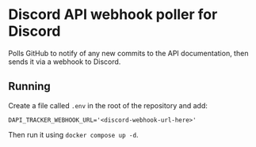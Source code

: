 # Discord API webhook poller for Discord

Polls GitHub to notify of any new commits to the API documentation, then sends it via a webhook to Discord.

## Running

Create a file called `.env` in the root of the repository and add:

```
DAPI_TRACKER_WEBHOOK_URL='<discord-webhook-url-here>'
```

Then run it using `docker compose up -d`.
